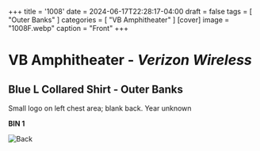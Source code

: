 +++
title = '1008'
date = 2024-06-17T22:28:17-04:00
draft = false
tags = [ "Outer Banks" ]
categories = [ "VB Amphitheater" ]
[cover]
image = "1008F.webp"
caption = "Front"
+++
# VB Amphitheater - *Verizon Wireless*
## Blue L Collared Shirt - Outer Banks
Small logo on left chest area; blank back. Year unknown

**BIN 1**

![Back](/1008B.webp)